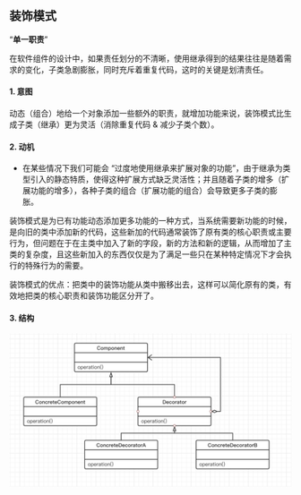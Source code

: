 ## 装饰模式

“**单一职责**”

在软件组件的设计中，如果责任划分的不清晰，使用继承得到的结果往往是随着需求的变化，子类急剧膨胀，同时充斥着重复代码，这时的关键是划清责任。

#### 1. 意图

动态（组合）地给一个对象添加一些额外的职责，就增加功能来说，装饰模式比生成子类（继承）更为灵活（消除重复代码 & 减少子类个数）。

#### 2. 动机

- 在某些情况下我们可能会 “过度地使用继承来扩展对象的功能”，由于继承为类型引入的静态特质，使得这种扩展方式缺乏灵活性；并且随着子类的增多（扩展功能的增多），各种子类的组合（扩展功能的组合）会导致更多子类的膨胀。

装饰模式是为已有功能动态添加更多功能的一种方式，当系统需要新功能的时候，是向旧的类中添加新的代码，这些新加的代码通常装饰了原有类的核心职责或主要行为，但问题在于在主类中加入了新的字段，新的方法和新的逻辑，从而增加了主类的复杂度，且这些新加入的东西仅仅是为了满足一些只在某种特定情况下才会执行的特殊行为的需要。

装饰模式的优点：把类中的装饰功能从类中搬移出去，这样可以简化原有的类，有效地把类的核心职责和装饰功能区分开了。

#### 3. 结构

![装饰模式](../imgs/Decorator.png)
